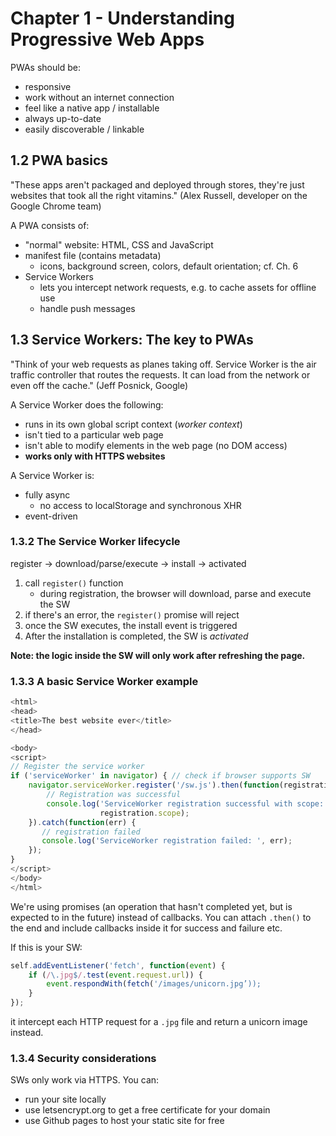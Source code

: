 # Chapter 1 - Understanding Progressive Web Apps

PWAs should be:

- responsive
- work without an internet connection
- feel like a native app / installable
- always up-to-date
- easily discoverable / linkable

## 1.2 PWA basics

"These apps aren't packaged and deployed through stores, they're just
websites that took all the right vitamins." (Alex Russell, developer on the
Google Chrome team)

A PWA consists of:

- "normal" website: HTML, CSS and JavaScript
- manifest file (contains metadata)
  - icons, background screen, colors, default orientation; cf. Ch. 6
- Service Workers
  - lets you intercept network requests, e.g. to cache assets for offline use
  - handle push messages


## 1.3 Service Workers: The key to PWAs

"Think of your web requests as planes taking off. Service Worker is the air
traffic controller that routes the requests. It can load from the network or
even off the cache." (Jeff Posnick, Google)

A Service Worker does the following:

- runs in its own global script context (*worker context*)
- isn't tied to a particular web page
- isn't able to modify elements in the web page (no DOM access)
- **works only with HTTPS websites**

A Service Worker is:

- fully async
  - no access to localStorage and synchronous XHR
- event-driven


### 1.3.2 The Service Worker lifecycle

register -> download/parse/execute -> install -> activated

1. call `register()` function
   - during registration, the browser will download, parse and execute the SW  
2. if there's an error, the `register()` promise will reject
3. once the SW executes, the install event is triggered
4. After the installation is completed, the SW is *activated*

**Note: the logic inside the SW will only work after refreshing the page.**

### 1.3.3 A basic Service Worker example

```javascript
<html>
<head>
<title>The best website ever</title>
</head>

<body>
<script>
// Register the service worker
if ('serviceWorker' in navigator) { // check if browser supports SW
    navigator.serviceWorker.register('/sw.js').then(function(registration) {
        // Registration was successful
        console.log('ServiceWorker registration successful with scope: ',
                    registration.scope);
    }).catch(function(err) {
       // registration failed
       console.log('ServiceWorker registration failed: ', err);
    });
}
</script>
</body>
</html>
```

We're using promises (an operation that hasn't completed yet, but is expected
to in the future) instead of callbacks. You can attach `.then()` to the end
and include callbacks inside it for success and failure etc.

If this is your SW:

```javascript
self.addEventListener('fetch', function(event) {
    if (/\.jpg$/.test(event.request.url)) {
        event.respondWith(fetch('/images/unicorn.jpg’));
    }
});
```

it intercept each HTTP request for a `.jpg` file and return a unicorn image
instead.

### 1.3.4 Security considerations

SWs only work via HTTPS. You can:

- run your site locally
- use letsencrypt.org to get a free certificate for your domain
- use Github pages to host your static site for free

